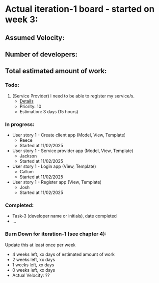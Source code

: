 # Actual iteration-1 board - started on week 3: 

## Assumed Velocity:
## Number of developers:
## Total estimated amount of work: 

### Todo:
1. (Service Provider) I need to be able to register my service/s.
    - [Details](user_stories/us_sp_register.md)
    - Priority: 10
    - Estimation: 3 days (15 hours)


### In progress:
- User story 1 - Create client app (Model, View, Template)
    - Reece
    - Started at 11/02/2025
- User story 1 - Service provider app (Model, View, Template)
    - Jackson
    - Started at 11/02/2025
- User story 1 - Login app (View, Template)
    - Callum
    - Started at 11/02/2025
- User story 1 - Register app (View, Template)
    - Josh
    - Started at 11/02/2025

### Completed:
* Task-3 (developer name or initials), date completed
* ...

### Burn Down for iteration-1 (see chapter 4):
Update this at least once per week
* 4 weeks left, xx days of estimated amount of work 
* 2 weeks left, xx days
* 1 weeks left, xx days
* 0 weeks left, xx days
* Actual Velocity: ?? 
